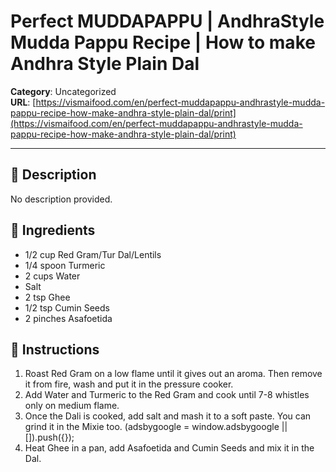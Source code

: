# Perfect MUDDAPAPPU | AndhraStyle Mudda Pappu Recipe | How to make Andhra Style Plain Dal

**Category**: Uncategorized  
**URL**: [https://vismaifood.com/en/perfect-muddapappu-andhrastyle-mudda-pappu-recipe-how-make-andhra-style-plain-dal/print](https://vismaifood.com/en/perfect-muddapappu-andhrastyle-mudda-pappu-recipe-how-make-andhra-style-plain-dal/print)  


---

## 📝 Description
No description provided.



## 🧂 Ingredients
- 1/2 cup Red Gram/Tur Dal/Lentils
- 1/4 spoon Turmeric
- 2 cups Water
- Salt
- 2 tsp Ghee
- 1/2 tsp Cumin Seeds
- 2 pinches Asafoetida

## 🍳 Instructions
1. Roast Red Gram on a low flame until it gives out an aroma. Then remove it from fire, wash and put it in the pressure cooker.
2. Add Water and Turmeric to the Red Gram and cook until 7-8 whistles only on medium flame.
3. Once the Dali is cooked, add salt and mash it to a soft paste. You can grind it in the Mixie too. (adsbygoogle = window.adsbygoogle || []).push({});
4. Heat Ghee in a pan, add Asafoetida and Cumin Seeds and mix it in the Dal.


